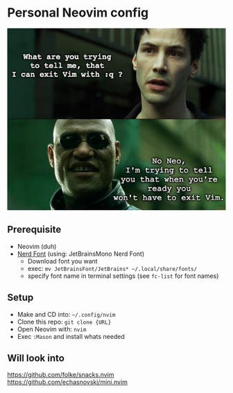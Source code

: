 # Personal Neovim config

![vim meme](.github/img/vim-neo.jpg)

## Prerequisite

- Neovim (duh)
- [Nerd Font](https://www.nerdfonts.com) (using: JetBrainsMono Nerd Font)
    - Download font you want
    - exec: `mv JetBrainsFont/JetBrains* ~/.local/share/fonts/`
    - specify font name in terminal settings (see `fc-list` for font names)

## Setup

- Make and CD into: `~/.config/nvim`
- Clone this repo: `git clone {URL}`
- Open Neovim with: `nvim`
- Exec `:Mason` and install whats needed

## Will look into

https://github.com/folke/snacks.nvim
https://github.com/echasnovski/mini.nvim

